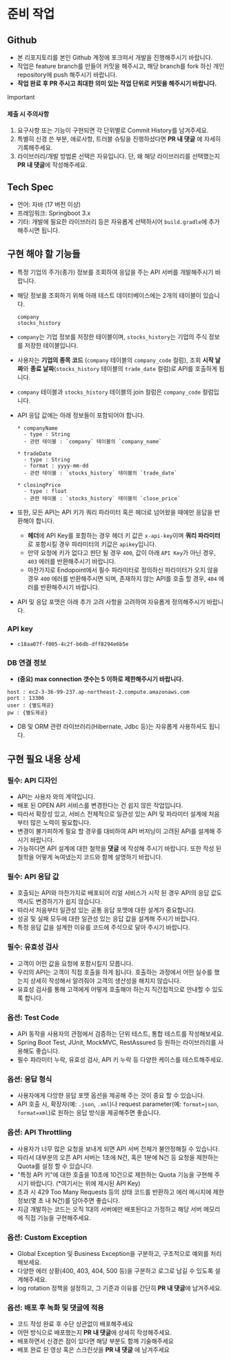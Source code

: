 
# 준비 작업
## Github
- 본 리포지토리를 본인 Github 계정에 포크떠서 개발을 진행해주시기 바랍니다.
- 작업은 feature branch를 만들어 커밋을 해주시고, 해당 branch를 fork 하신 개인 repository에 push 해주시기 바랍니다.
- **작업 완료 후 PR 주시고 최대한 의미 있는 작업 단위로 커밋을 해주시기 바랍니다.**


> [!IMPORTANT]  
> #### 제출 시 주의사항
> 1. 요구사항 또는 기능이 구현되면 각 단위별로 Commit History를 남겨주세요.
> 2. 특별히 신경 쓴 부분, 애로사항, 트러블 슈팅을 진행하셨다면 **PR 내 댓글** 에 자세히 기록해주세요.
> 3. 라이브러리/개발 방법론 선택은 자유입니다. 단, 왜 해당 라이브러리를 선택했는지 **PR 내 댓글**에 작성해주세요.


## Tech Spec
- 언어: 자바 (17 버전 이상)
- 프레임워크: Springboot 3.x
- 기타: 개발에 필요한 라이브러리 등은 자유롭게 선택하시어 `build.gradle`에 추가해주시면 됩니다.


## 구현 해야 할 기능들
- 특정 기업의 주가(종가) 정보를 조회하여 응답을 주는 API 서버를 개발해주시기 바랍니다.
- 해당 정보를 조회하기 위해 아래 테스트 데이터베이스에는 2개의 테이블이 있습니다.

  ```
  company
  stocks_history
  ```

- `company`는 기업 정보를 저장한 테이블이며, `stocks_history`는 기업의 주식 정보를 저장한 테이블입니다.
- 사용자는 **기업의 종목 코드** (`company` 테이블의 `company_code` 컬럼), 조회 **시작 날짜**와 **종료 날짜**(`stocks_history` 테이블의 `trade_date` 컬럼)로 API를 호출하게 됩니다.
- `company` 테이블과 `stocks_history` 테이블의 join 컬럼은 `company_code` 컬럼입니다.

- API 응답 값에는 아래 정보들이 포함되어야 합니다.
  ```
  * companyName
    - type : String
    - 관련 테이블 : `company` 테이블의 `company_name`

  * tradeDate
    - type : String
    - format : yyyy-mm-dd
    - 관련 테이블 : `stocks_history` 테이블의 `trade_date`

  * closingPrice
    - type : float
    - 관련 테이블 : `stocks_history` 테이블의 `close_price`
  ```

- 또한, 모든 API는 API 키가 쿼리 파라미터 혹은 헤더로 넘어왔을 때에만 응답을 반환해야 합니다.
  - **헤더**에 API Key를 포함하는 경우 헤더 키 값은 `x-api-key`이며 **쿼리 파라미터**로 포함시킬 경우 파라미터의 키값은 `apikey`입니다.
  - 만약 요청에 키가 없다고 판단 될 경우 `400`, 값이 아래 `API Key`가 아닌 경우, `403` 에러를 반환해주시기 바랍니다.
  - 마찬가지로 Endopoint에서 필수 파라미터로 정의하신 파라미터가 오지 않을 경우 `400` 에러를 반환해주시면 되며, 존재하지 않는 API를 호출 할 경우, `404` 에러를 반환해주시기 바랍니다.

- API 및 응답 포맷은 아래 추가 고려 사항을 고려하여 자유롭게 정의해주시기 바랍니다.

### API key
- `c18aa07f-f005-4c2f-b6db-dff8294e6b5e`


### DB 연결 정보
- **(중요) max connection 갯수는 5 이하로 제한해주시기 바랍니다.**
```
host : ec2-3-36-99-237.ap-northeast-2.compute.amazonaws.com
port : 13306
user : {별도제공}
pw : {별도제공}
```

- DB 및 ORM 관련 라이브러리(Hibernate, Jdbc 등)는 자유롭게 사용하셔도 됩니다.

## 구현 필요 내용 상세
### 필수: API 디자인
- API는 사용자 와의 계약입니다.
- 배포 된 OPEN API 서비스를 변경한다는 건 쉽지 않은 작업입니다.
- 따라서 확장성 있고, 서비스 전체적으로 일관성 있는 API 및 파라미터 설계에 처음부터 많은 노력이 필요합니다.
- 변경이 불가피하게 필요 할 경우를 대비하여 API 버저닝이 고려된 API를 설계해 주시기 바랍니다.
- 가능하다면 API 설계에 대한 철학을 **댓글** 에 작성해 주시기 바랍니다. 또한 작성 된 철학을 어떻게 녹여냈는지 코드와 함께 설명하기 바랍니다.

### 필수: API 응답 값
- 호출되는 API와 마찬가지로 배포되어 리얼 서비스가 시작 된 경우 API의 응답 값도 역시도 변경하기가 쉽지 않습니다.
- 따라서 처음부터 일관성 있는 공통 응답 포맷에 대한 설계가 중요합니다.
- 성공 및 실패 모두에 대한 일관성 있는 응답 값을 설계해 주시기 바랍니다.
- 특정 응답 값을 설계한 이유를 코드에 주석으로 달아 주시기 바랍니다.

### 필수: 유효성 검사
- 고객이 어떤 값을 요청에 포함시킬지 모릅니다.
- 우리의 API는 고객이 직접 호출을 하게 됩니다. 호출하는 과정에서 어떤 실수를 했는지 상세히 작성해서 알려줘야 고객의 생산성을 해치지 않습니다.
- 유효성 검사를 통해 고객에게 어떻게 호출해야 하는지 직간접적으로 안내할 수 있도록 합니다.

### 옵션: Test Code 
- API 동작을 사용자의 관점에서 검증하는 단위 테스트, 통합 테스트를 작성해보세요.
- Spring Boot Test, JUnit, MockMVC, RestAssured 등 원하는 라이브러리를 사용해도 좋습니다.
- 필수 파라미터 누락, 유효성 검사, API 키 누락 등 다양한 케이스를 테스트해주세요.

### 옵션: 응답 형식
- 사용자에게 다앙햔 응답 포맷 옵션을 제공해 주는 것이 중요 할 수 있습니다.
- API 호출 시, 확장자(예: `.json`, `.xml`)나 request parameter(예: `format=json`, `format=xml`)로 원하는 응답 방식을 제공해주면 좋습니다.

### 옵션: API Throttling
- 사용자가 너무 많은 요청을 보내게 되면 API 서버 전체가 불안정해질 수 있습니다.
- 따라서 대부분의 오픈 API 서버는 1초에 N건, 혹은 1분에 N건 등 요청을 제한하는 Quota를 설정 할 수 있습니다.
- "특정 API 키"에 대한 호출을 10초에 10건으로 제한하는 Quota 기능을 구현해 주시기 바랍니다. (*여기서는 위에 제시된 API Key)
- 초과 시 429 Too Many Requests 등의 상태 코드를 반환하고 에러 메시지에 제한 정보(몇 초 내 N건)를 담아주면 좋습니다.
- 지금 개발하는 코드는 오직 1대의 서버에만 배포된다고 가정하고 해당 서버 메모리에 직접 기능을 구현해주세요.

### 옵션: Custom Exception
- Global Exception 및 Business Exception을 구분하고, 구조적으로 예외를 처리해보세요.
- 다양한 에러 상황(400, 403, 404, 500 등)을 구분하고 로그로 남길 수 있도록 설계해주세요.
- log rotation 정책을 설정하고, 그 기준과 이유를 간단히 **PR 내 댓글**에 남겨주세요.

### 옵션: 배포 후 녹화 및 **댓글**에 적용
- 코드 작성 완료 후 수단 상관없이 배포해주세요
- 어떤 방식으로 배포했는지 **PR 내 댓글**에 상세히 작성해주세요.
- 배포하면서 신경쓴 점이 있다면 해당 부분도 함께 기술해주세요
- 배포 완료 된 영상 혹은 스크린샷을 **PR 내 댓글** 에 남겨주세요
